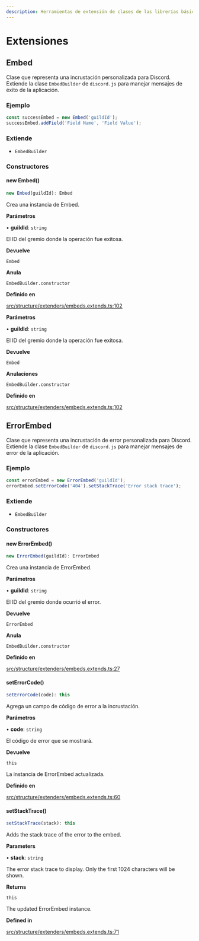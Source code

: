 ```yaml
---
description: Herramientas de extensión de clases de las librerías básicas
---
```


# Extensiones

## Embed

Clase que representa una incrustación personalizada para Discord. Extiende la clase `EmbedBuilder` de `discord.js` para manejar mensajes de éxito de la aplicación.

### Ejemplo

```ts
const successEmbed = new Embed('guildId');
successEmbed.addField('Field Name', 'Field Value');
```

### Extiende

* `EmbedBuilder`

### Constructores

#### new Embed()

```ts
new Embed(guildId): Embed
```

Crea una instancia de Embed.

**Parámetros**

• **guildId**: `string`

El ID del gremio donde la operación fue exitosa.

**Devuelve**

`Embed`

**Anula**

`EmbedBuilder.constructor`

**Definido en**

[src/structure/extenders/embeds.extends.ts:102](https://github.com/MikaboshiDev/Eternal-Application-IA/blob/3498a43c3e916a7fd1a545a2113cf473cab0e66c/src/structure/extenders/embeds.extends.ts#L102)

**Parámetros**

• **guildId**: `string`

El ID del gremio donde la operación fue exitosa.

**Devuelve**

`Embed`

**Anulaciones**

`EmbedBuilder.constructor`

**Definido en**

[src/structure/extenders/embeds.extends.ts:102](https://github.com/MikaboshiDev/Eternal-Application-IA/blob/3498a43c3e916a7fd1a545a2113cf473cab0e66c/src/structure/extenders/embeds.extends.ts#L102)

## ErrorEmbed

Clase que representa una incrustación de error personalizada para Discord. Extiende la clase `EmbedBuilder` de `discord.js` para manejar mensajes de error de la aplicación.

### Ejemplo

```ts
const errorEmbed = new ErrorEmbed('guildId');
errorEmbed.setErrorCode('404').setStackTrace('Error stack trace');
```

### Extiende

* `EmbedBuilder`

### Constructores

#### new ErrorEmbed()

```ts
new ErrorEmbed(guildId): ErrorEmbed
```

Crea una instancia de ErrorEmbed.

**Parámetros**

• **guildId**: `string`

El ID del gremio donde ocurrió el error.

**Devuelve**

`ErrorEmbed`

**Anula**

`EmbedBuilder.constructor`

**Definido en**

[src/structure/extenders/embeds.extends.ts:27](https://github.com/MikaboshiDev/Eternal-Application-IA/blob/3498a43c3e916a7fd1a545a2113cf473cab0e66c/src/structure/extenders/embeds.extends.ts#L27)

#### setErrorCode()

```ts
setErrorCode(code): this
```

Agrega un campo de código de error a la incrustación.

**Parámetros**

• **code**: `string`

El código de error que se mostrará.

**Devuelve**

`this`

La instancia de ErrorEmbed actualizada.

**Definido en**

[src/structure/extenders/embeds.extends.ts:60](https://github.com/MikaboshiDev/Eternal-Application-IA/blob/3498a43c3e916a7fd1a545a2113cf473cab0e66c/src/structure/extenders/embeds.extends.ts#L60)

#### setStackTrace()

```ts
setStackTrace(stack): this
```

Adds the stack trace of the error to the embed.

**Parameters**

• **stack**: `string`

The error stack trace to display. Only the first 1024 characters will be shown.

**Returns**

`this`

The updated ErrorEmbed instance.

**Defined in**

[src/structure/extenders/embeds.extends.ts:71](https://github.com/MikaboshiDev/Eternal-Application-IA/blob/3498a43c3e916a7fd1a545a2113cf473cab0e66c/src/structure/extenders/embeds.extends.ts#L71)
